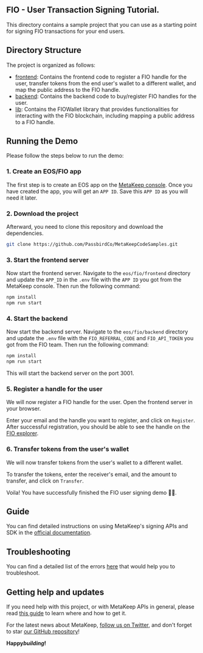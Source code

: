 ## FIO - User Transaction Signing Tutorial.

This directory contains a sample project that you can use as a starting point for signing FIO transactions for your end users.

## Directory Structure

The project is organized as follows:

- [frontend](./frontend): Contains the frontend code to register a FIO handle for the user, transfer tokens from the end user's wallet to a different wallet, and map the public address to the FIO handle.
- [backend](./backend): Contains the backend code to buy/register FIO handles for the user.
- [lib](./lib): Contains the FIOWallet library that provides functionalities for interacting with the FIO blockchain, including mapping a public address to a FIO handle.

## Running the Demo

Please follow the steps below to run the demo:

### 1. Create an EOS/FIO app

The first step is to create an EOS app on the [MetaKeep console](https://console.metakeep.xyz). Once you have created the app, you will get an `APP ID`. Save this `APP ID` as you will need it later.

### 2. Download the project

Afterward, you need to clone this repository and download the dependencies.

```sh
git clone https://github.com/PassbirdCo/MetaKeepCodeSamples.git
```

### 3. Start the frontend server

Now start the frontend server. Navigate to the `eos/fio/frontend` directory and update the `APP_ID` in the `.env` file with the `APP ID` you got from the MetaKeep console. Then run the following command:

```sh
npm install
npm run start
```

### 4. Start the backend

Now start the backend server. Navigate to the `eos/fio/backend` directory and update the `.env` file with the `FIO_REFERRAL_CODE` and `FIO_API_TOKEN` you got from the FIO team. Then run the following command:

```sh
npm install
npm run start
```

This will start the backend server on the port 3001.

### 5. Register a handle for the user

We will now register a FIO handle for the user. Open the frontend server in your browser.

Enter your email and the handle you want to register, and click on `Register`. After successful registration, you should be able to see the handle on the [FIO explorer](https://fio.bloks.io/).

### 6. Transfer tokens from the user's wallet

We will now transfer tokens from the user's wallet to a different wallet.

To transfer the tokens, enter the receiver's email, and the amount to transfer, and click on `Transfer`.

Voila! You have successfully finished the FIO user signing demo 🎉🎉.

## Guide

You can find detailed instructions on using MetaKeep's signing APIs and SDK in the [official documentation](https://docs.metakeep.xyz/).

## Troubleshooting

You can find a detailed list of the errors [here](https://docs.metakeep.xyz/reference/api-error-status) that would help you to troubleshoot.

## Getting help and updates

If you need help with this project, or with MetaKeep APIs in general, please read [this guide](https://docs.metakeep.xyz/) to learn where and how to get it.

For the latest news about MetaKeep, [follow us on Twitter](https://twitter.com/metakeep), and don't forget to star [our GitHub repository](https://github.com/PassbirdCo/MetaKeepCodeSamples.git)!

**Happy*building*!**
